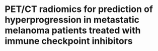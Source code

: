 # PET/CT radiomics for prediction of hyperprogression in metastatic melanoma patients treated with immune checkpoint inhibitors

